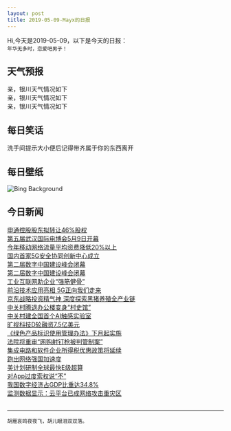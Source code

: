 ```yaml
---
layout: post
title: 2019-05-09-Mayx的日报
---
```


Hi,今天是2019-05-09，以下是今天的日报：<br><small>
年华无多时，恋爱吧男子！</small><!--more-->
## 天气预报
亲，银川天气情况如下<br>亲，银川天气情况如下<br>亲，银川天气情况如下
## 每日笑话
洗手间提示大小便后记得带齐属于你的东西离开
## 每日壁纸
![Bing Background](https://cn.bing.com/th?id=OHR.CurlingBonspiel_EN-US5566778028_1920x1080.jpg&rf=LaDigue_1920x1080.jpg&pid=hp "An outdoor curling tournament in Naseby, New Zealand (© David Wall/Danita Delimont)")
## 今日新闻

[申通控股股东拟转让46%股权](http://it.people.com.cn/n1/2019/0509/c1009-31074914.html)   
[第五届武汉国际电博会5月9日开幕](http://it.people.com.cn/n1/2019/0509/c1009-31075638.html)   
[今年移动网络流量平均资费降低20%以上](http://it.people.com.cn/n1/2019/0509/c1009-31075034.html)   
[国内首家5G安全协同创新中心成立](http://it.people.com.cn/n1/2019/0509/c1009-31075028.html)   
[第二届数字中国建设峰会闭幕](http://it.people.com.cn/n1/2019/0509/c1009-31075027.html)   
[第二届数字中国建设峰会闭幕](http://it.people.com.cn/n1/2019/0509/c1009-31074925.html)   
[工业互联网助企业“强筋健骨”](http://it.people.com.cn/n1/2019/0509/c1009-31074926.html)   
[前沿技术应用亮相 5G正向我们走来](http://it.people.com.cn/n1/2019/0509/c1009-31074928.html)   
[京东战略投资精气神 深度探索黑猪养殖全产业链](http://it.people.com.cn/n1/2019/0509/c1009-31074935.html)   
[中关村腾退办公楼变身“村史馆”](http://it.people.com.cn/n1/2019/0509/c1009-31074945.html)   
[中关村建全国首个AI触感实验室](http://it.people.com.cn/n1/2019/0509/c1009-31074949.html)   
[旷视科技D轮融资7.5亿美元](http://it.people.com.cn/n1/2019/0509/c1009-31074951.html)   
[《绿色产品标识使用管理办法》下月起实施](http://it.people.com.cn/n1/2019/0509/c1009-31074956.html)   
[法院将重审“网购射钉枪被判管制案”](http://it.people.com.cn/n1/2019/0509/c1009-31074990.html)   
[集成电路和软件企业所得税优惠政策将延续](http://it.people.com.cn/n1/2019/0509/c1009-31074980.html)   
[跑出网络强国加速度](http://it.people.com.cn/n1/2019/0509/c1009-31074905.html)   
[美计划研制全球最快E级超算](http://it.people.com.cn/n1/2019/0509/c1009-31074879.html)   
[对App过度索权说“不”](http://it.people.com.cn/n1/2019/0509/c1009-31074911.html)   
[我国数字经济占GDP比重达34.8%](http://it.people.com.cn/n1/2019/0509/c1009-31074810.html)   
[监测数据显示：云平台已成网络攻击重灾区](http://it.people.com.cn/n1/2019/0509/c1009-31074809.html)   
<br />

***

<small>胡雁哀鸣夜夜飞，胡儿眼泪双双落。</small>
